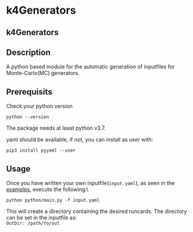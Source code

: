 # k4Generators


## k4Generators


## Description
A python based module for the automatic generation of inputfiles for  Monte-Carlo(MC) generators.


## Prerequisits

Check your python version
```
python --version
```
The package needs at least python v3.7. 

yaml should be available, if not, you can install as user with:
```
pip3 install pyyaml --user
```

## Usage
Once you have written your own inputfile(`input.yaml`), as seen in the [examples](https://gitlab.com/aprice/k4generators/-/tree/main/Examples?ref_type=heads), execute the following:\

`python python/main.py -f input.yaml`

This will create a directory containing the desired runcards. The directory can be set in the inputfile as:\
`OutDir: /path/to/out`
